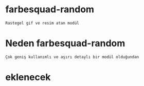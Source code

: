 # farbesquad-random

`Rastegel gif ve resim atan modül `

# Neden farbesquad-random

`Çok geniş kullanımlı ve aşırı detaylı bir modül olduğundan`

# eklenecek
